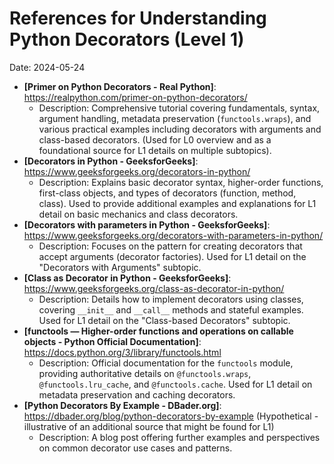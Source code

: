 # References for Understanding Python Decorators (Level 1)

Date: 2024-05-24

- **[Primer on Python Decorators - Real Python]**: https://realpython.com/primer-on-python-decorators/
    *   Description: Comprehensive tutorial covering fundamentals, syntax, argument handling, metadata preservation (`functools.wraps`), and various practical examples including decorators with arguments and class-based decorators. (Used for L0 overview and as a foundational source for L1 details on multiple subtopics).
- **[Decorators in Python - GeeksforGeeks]**: https://www.geeksforgeeks.org/decorators-in-python/
    *   Description: Explains basic decorator syntax, higher-order functions, first-class objects, and types of decorators (function, method, class). Used to provide additional examples and explanations for L1 detail on basic mechanics and class decorators.
- **[Decorators with parameters in Python - GeeksforGeeks]**: https://www.geeksforgeeks.org/decorators-with-parameters-in-python/
    *   Description: Focuses on the pattern for creating decorators that accept arguments (decorator factories). Used for L1 detail on the "Decorators with Arguments" subtopic.
- **[Class as Decorator in Python - GeeksforGeeks]**: https://www.geeksforgeeks.org/class-as-decorator-in-python/
    *   Description: Details how to implement decorators using classes, covering `__init__` and `__call__` methods and stateful examples. Used for L1 detail on the "Class-based Decorators" subtopic.
- **[functools — Higher-order functions and operations on callable objects - Python Official Documentation]**: https://docs.python.org/3/library/functools.html
    *   Description: Official documentation for the `functools` module, providing authoritative details on `@functools.wraps`, `@functools.lru_cache`, and `@functools.cache`. Used for L1 detail on metadata preservation and caching decorators.
- **[Python Decorators By Example - DBader.org]**: https://dbader.org/blog/python-decorators-by-example (Hypothetical - illustrative of an additional source that might be found for L1)
    *   Description: A blog post offering further examples and perspectives on common decorator use cases and patterns.
